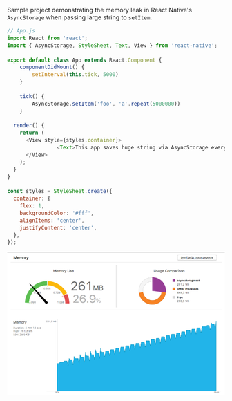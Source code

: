 Sample project demonstrating the memory leak in React Native's `AsyncStorage`
when passing large string to `setItem`.

```js
// App.js
import React from 'react';
import { AsyncStorage, StyleSheet, Text, View } from 'react-native';

export default class App extends React.Component {
	componentDidMount() {
		setInterval(this.tick, 5000)
	}

	tick() {
		AsyncStorage.setItem('foo', 'a'.repeat(5000000))
	}

  render() {
    return (
      <View style={styles.container}>
				<Text>This app saves huge string via AsyncStorage every 5 seconds</Text>
      </View>
    );
  }
}

const styles = StyleSheet.create({
  container: {
    flex: 1,
    backgroundColor: '#fff',
    alignItems: 'center',
    justifyContent: 'center',
  },
});
```

![](./xcode-screenshot.png)
